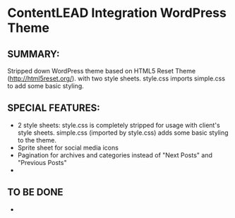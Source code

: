 #  ContentLEAD Integration WordPress Theme

## SUMMARY:

Stripped down WordPress theme based on HTML5 Reset Theme (http://html5reset.org/).  with two style sheets. style.css imports simple.css to add some basic styling.

## SPECIAL FEATURES:

- 2 style sheets: style.css is completely stripped for usage with client's style sheets. simple.css (imported by style.css) adds some basic styling to the theme.
- Sprite sheet for social media icons
- Pagination for archives and categories instead of "Next Posts" and "Previous Posts"
- 

## TO BE DONE

- 